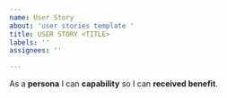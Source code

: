 ```yaml
---
name: User Story
about: 'user stories template '
title: USER STORY <TITLE>
labels: ''
assignees: ''

---
```


As a **persona** I can **capability** so I can **received benefit**.
